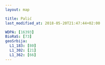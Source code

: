 ```yaml
---
layout: map

title: Palić
last_modified_at: 2018-05-20T21:47:44+02:00

WDPA: [16393]
BioRaS: [73]
geoSrbija:
  L1_183: [80]
  L1_302: [21]
  L1_362: [66]
---
```

